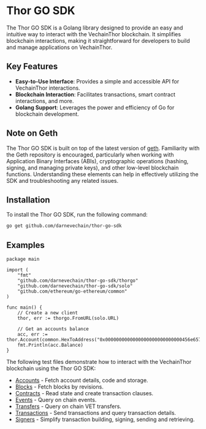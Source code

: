 # Thor GO SDK
The Thor GO SDK is a Golang library designed to provide an easy and intuitive way to interact with the VechainThor blockchain. It simplifies blockchain interactions, making it straightforward for developers to build and manage applications on VechainThor.

## Key Features
- **Easy-to-Use Interface**: Provides a simple and accessible API for VechainThor interactions.
- **Blockchain Interaction**: Facilitates transactions, smart contract interactions, and more.
- **Golang Support**: Leverages the power and efficiency of Go for blockchain development.

## Note on Geth
The Thor GO SDK is built on top of the latest version of [geth](https://github.com/ethereum/go-ethereum). Familiarity with the Geth repository is encouraged, particularly when working with Application Binary Interfaces (ABIs), cryptographic operations (hashing, signing, and managing private keys), and other low-level blockchain functions. Understanding these elements can help in effectively utilizing the SDK and troubleshooting any related issues.

## Installation
To install the Thor GO SDK, run the following command:

```bash
go get github.com/darnevechain/thor-go-sdk
```

## Examples

```golang
package main

import (
	"fmt"
	"github.com/darnevechain/thor-go-sdk/thorgo"
	"github.com/darnevechain/thor-go-sdk/solo"
	"github.com/ethereum/go-ethereum/common"
)

func main() {
	// Create a new client
	thor, err := thorgo.FromURL(solo.URL)

	// Get an accounts balance
	acc, err := thor.Account(common.HexToAddress("0x0000000000000000000000000000456e6570")).Get()
	fmt.Println(acc.Balance)
}
```

The following test files demonstrate how to interact with the VechainThor blockchain using the Thor GO SDK:

- [Accounts](./examples/internal/accounts_test.go) - Fetch account details, code and storage.
- [Blocks](./examples/internal/blocks_test.go) - Fetch blocks by revisions.
- [Contracts](./examples/internal/contracts_test.go) - Read state and create transaction clauses.
- [Events](./examples/internal/log_events_test.go) - Query on chain events.
- [Transfers](./examples/internal/log_transfers_test.go) - Query on chain VET transfers.
- [Transactions](./examples/internal/transactions_test.go) - Send transactions and query transaction details.
- [Signers](./examples/internal/private_key_signer_test.go) - Simplify transaction building, signing, sending and retrieving.
